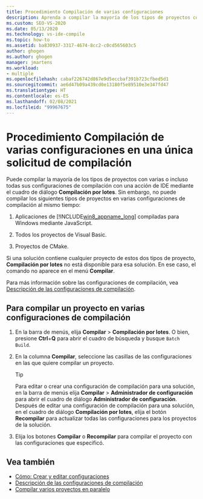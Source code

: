 ```yaml
---
title: Procedimiento Compilación de varias configuraciones
description: Aprenda a compilar la mayoría de los tipos de proyectos con varias o incluso todas sus configuraciones de compilación con una acción del IDE.
ms.custom: SEO-VS-2020
ms.date: 05/13/2020
ms.technology: vs-ide-compile
ms.topic: how-to
ms.assetid: ba830937-3317-4674-8cc2-c0cd565603c5
author: ghogen
ms.author: ghogen
manager: jmartens
ms.workload:
- multiple
ms.openlocfilehash: cabaf226742d867e9d5eccbaf391b723cfbed5d1
ms.sourcegitcommit: ae6d47b09a439cd0e13180f5e89510e3e347fd47
ms.translationtype: HT
ms.contentlocale: es-ES
ms.lasthandoff: 02/08/2021
ms.locfileid: "99967675"
---
```

# <a name="how-to-build-multiple-configurations-in-a-single-build-request"></a>Procedimiento Compilación de varias configuraciones en una única solicitud de compilación

Puede compilar la mayoría de los tipos de proyectos con varias o incluso todas sus configuraciones de compilación con una acción de IDE mediante el cuadro de diálogo **Compilación por lotes**. Sin embargo, no puede compilar los siguientes tipos de proyectos en varias configuraciones de compilación al mismo tiempo:

1. Aplicaciones de [!INCLUDE[win8_appname_long](../debugger/includes/win8_appname_long_md.md)] compiladas para Windows mediante JavaScript.

2. Todos los proyectos de Visual Basic.

3. Proyectos de CMake.

Si una solución contiene cualquier proyecto de estos dos tipos de proyecto, **Compilación por lotes** no está disponible para esa solución. En ese caso, el comando no aparece en el menú **Compilar**.

   Para más información sobre las configuraciones de compilación, vea [Descripción de las configuraciones de compilación](../ide/understanding-build-configurations.md).

## <a name="to-build-a-project-in-multiple-build-configurations"></a>Para compilar un proyecto en varias configuraciones de compilación

1. En la barra de menús, elija **Compilar** > **Compilación por lotes**. O bien, presione **Ctrl**+**Q** para abrir el cuadro de búsqueda y busque `Batch Build`.

2. En la columna **Compilar**, seleccione las casillas de las configuraciones en las que quiere compilar un proyecto.

    > [!TIP]
    > Para editar o crear una configuración de compilación para una solución, en la barra de menús elija **Compilar** > **Administrador de configuración** para abrir el cuadro de diálogo **Administrador de configuración**. Después de editar una configuración de compilación para una solución, en el cuadro de diálogo **Compilación por lotes**, elija el botón **Recompilar** para actualizar todas las configuraciones para los proyectos de la solución.

3. Elija los botones **Compilar** o **Recompilar** para compilar el proyecto con las configuraciones que especificó.

## <a name="see-also"></a>Vea también

- [Cómo: Crear y editar configuraciones](../ide/how-to-create-and-edit-configurations.md)
- [Descripción de las configuraciones de compilación](../ide/understanding-build-configurations.md)
- [Compilar varios proyectos en paralelo](../msbuild/building-multiple-projects-in-parallel-with-msbuild.md)